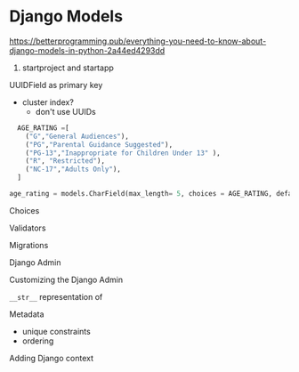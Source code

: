# Django Models

https://betterprogramming.pub/everything-you-need-to-know-about-django-models-in-python-2a44ed4293dd

1. startproject and startapp

UUIDField as primary key

-   cluster index?
    -   don't use UUIDs

```python
  AGE_RATING =[
    ("G","General Audiences"),
    ("PG","Parental Guidance Suggested"),
    ("PG-13","Inappropriate for Children Under 13" ),
    ("R", "Restricted"),
    ("NC-17","Adults Only"),
  ]

age_rating = models.CharField(max_length= 5, choices = AGE_RATING, default = "GENERAL AUDIENCE")

```

Choices

Validators

Migrations

Django Admin

Customizing the Django Admin

`__str__` representation of

Metadata

-   unique constraints
-   ordering

Adding Django context
